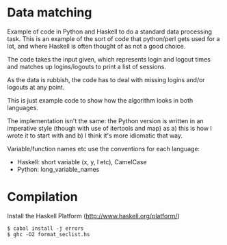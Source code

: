 
Data matching
=============


Example of code in Python and Haskell to do a standard data processing task. This is an example of the sort of code that python/perl gets used for a lot, and where Haskell is often thought of as not a good choice.

The code takes the input given, which represents login and logout times and matches up logins/logouts to print a list of sessions.

As the data is rubbish, the code has to deal with missing logins and/or logouts at any point.

This is just example code to show how the algorithm looks in both languages.

The implementation isn't the same: the Python version is written in an imperative style (though with use of itertools and map) as a) this is how I wrote it to start with and b) I think it's more idiomatic that way.

Variable/function names etc use the conventions for each language:

* Haskell: short variable (x, y, l etc), CamelCase
* Python: long_variable_names

Compilation
===========

Install the Haskell Platform (http://www.haskell.org/platform/)
```
$ cabal install -j errors
$ ghc -O2 format_seclist.hs
```
